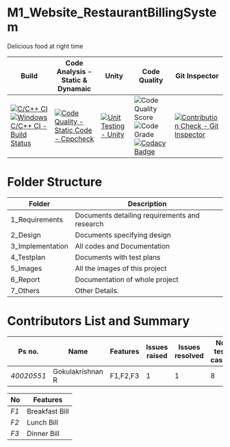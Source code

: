 # M1_Website_RestaurantBillingSystem
Delicious food at right time

| Build | Code Analysis - Static & Dynamaic | Unity | Code Quality | Git Inspector |
|---|---|---|---|---|
| [![C/C++ CI](https://github.com/Gokul0808/M1_Application_RestaurantBillingSystem/actions/workflows/Linux.yml/badge.svg)](https://github.com/Gokul0808/M1_Application_RestaurantBillingSystem/actions/workflows/Linux.yml)[![Windows C/C++ CI - Build Status](https://github.com/Gokul0808/M1_Application_RestaurantBillingSystem/actions/workflows/windows.yml/badge.svg)](https://github.com/Gokul0808/M1_Application_RestaurantBillingSystem/actions/workflows/windows.yml) | [![Code Quality - Static Code - Cppcheck](https://github.com/Gokul0808/M1_Application_RestaurantBillingSystem/actions/workflows/cppcheck.yml/badge.svg)](https://github.com/Gokul0808/M1_Application_RestaurantBillingSystem/actions/workflows/cppcheck.yml)| [![Unit Testing - Unity](https://github.com/Gokul0808/M1_Application_RestaurantBillingSystem/actions/workflows/unity.yml/badge.svg)](https://github.com/Gokul0808/M1_Application_RestaurantBillingSystem/actions/workflows/unity.yml) |![Code Quality Score](https://api.codiga.io/project/29804/score/svg) ![Code Grade](https://api.codiga.io/project/29804/status/svg) [![Codacy Badge](https://app.codacy.com/project/badge/Grade/cffd343e61614e60829ae29e1738e396)](https://www.codacy.com/gh/Gokul0808/M1_Application_RestaurantBillingSystem/dashboard?utm_source=github.com&amp;utm_medium=referral&amp;utm_content=Gokul0808/M1_Application_RestaurantBillingSystem&amp;utm_campaign=Badge_Grade) | [![Contribution Check - Git Inspector](https://github.com/Gokul0808/M1_Application_RestaurantBillingSystem/actions/workflows/gitinspector.yml/badge.svg)](https://github.com/Gokul0808/M1_Application_RestaurantBillingSystem/actions/workflows/gitinspector.yml)
# Folder Structure
| Folder | Description |
| ---- | ---- |
| 1_Requirements | Documents detailing requirements and research |
| 2_Design | Documents specifying design |
| 3_Implementation | All codes and Documentation |
| 4_Testplan | Documents with test plans |
| 5_Images | All the images of this project |
| 6_Report | Documentation of whole project |
| 7_Others | Other Details. |

# Contributors List and Summary
| Ps no. | Name | Features | Issues raised | Issues resolved | No test cases | Test case Pass |
| ---- | ---- | ---- | ---- | ---- | ---- | ---- |
| *40020551* | Gokulakrishnan R | F1,F2,F3 | 1 | 1 | 8 | 8 |

| No | Features |
| ---- | ---- |
| *F1* | Breakfast Bill |
| *F2* | Lunch Bill | 
| *F3* | Dinner Bill |

